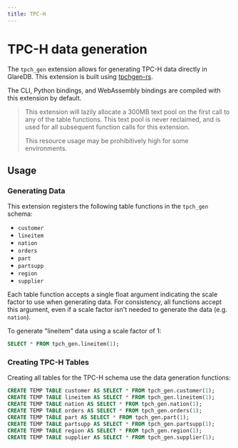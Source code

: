 ```yaml
---
title: TPC-H
---
```


# TPC-H data generation

The `tpch_gen` extension allows for generating TPC-H data directly in GlareDB.
This extension is built using [tpchgen-rs](https://github.com/clflushopt/tpchgen-rs).

The CLI, Python bindings, and WebAssembly bindings are compiled with this
extension by default.

> This extension will lazily allocate a 300MB text pool on the first call to any
> of the table functions. This text pool is never reclaimed, and is used for all
> subsequent function calls for this extension.
>
> This resource usage may be prohibitively high for some environments.

## Usage

### Generating Data

This extension registers the following table functions in the `tpch_gen` schema:

- `customer`
- `lineitem`
- `nation`
- `orders`
- `part`
- `partsupp`
- `region`
- `supplier`

Each table function accepts a single float argument indicating the scale factor
to use when generating data. For consistency, all functions accept this
argument, even if a scale factor isn't needed to generate the data (e.g.
`nation`).

To generate "lineitem" data using a scale factor of 1:

```sql
SELECT * FROM tpch_gen.lineitem(1);
```

### Creating TPC-H Tables

Creating all tables for the TPC-H schema use the data generation functions:

```sql
CREATE TEMP TABLE customer AS SELECT * FROM tpch_gen.customer(1);
CREATE TEMP TABLE lineitem AS SELECT * FROM tpch_gen.lineitem(1);
CREATE TEMP TABLE nation AS SELECT * FROM tpch_gen.nation(1);
CREATE TEMP TABLE orders AS SELECT * FROM tpch_gen.orders(1);
CREATE TEMP TABLE part AS SELECT * FROM tpch_gen.part(1);
CREATE TEMP TABLE partsupp AS SELECT * FROM tpch_gen.partsupp(1);
CREATE TEMP TABLE region AS SELECT * FROM tpch_gen.region(1);
CREATE TEMP TABLE supplier AS SELECT * FROM tpch_gen.supplier(1);
```

